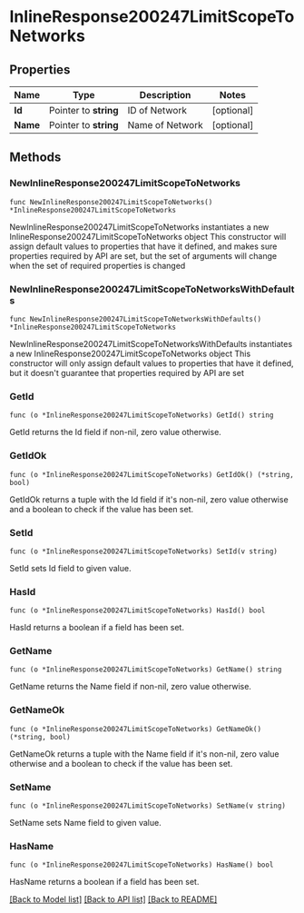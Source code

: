 # InlineResponse200247LimitScopeToNetworks

## Properties

Name | Type | Description | Notes
------------ | ------------- | ------------- | -------------
**Id** | Pointer to **string** | ID of Network | [optional] 
**Name** | Pointer to **string** | Name of Network | [optional] 

## Methods

### NewInlineResponse200247LimitScopeToNetworks

`func NewInlineResponse200247LimitScopeToNetworks() *InlineResponse200247LimitScopeToNetworks`

NewInlineResponse200247LimitScopeToNetworks instantiates a new InlineResponse200247LimitScopeToNetworks object
This constructor will assign default values to properties that have it defined,
and makes sure properties required by API are set, but the set of arguments
will change when the set of required properties is changed

### NewInlineResponse200247LimitScopeToNetworksWithDefaults

`func NewInlineResponse200247LimitScopeToNetworksWithDefaults() *InlineResponse200247LimitScopeToNetworks`

NewInlineResponse200247LimitScopeToNetworksWithDefaults instantiates a new InlineResponse200247LimitScopeToNetworks object
This constructor will only assign default values to properties that have it defined,
but it doesn't guarantee that properties required by API are set

### GetId

`func (o *InlineResponse200247LimitScopeToNetworks) GetId() string`

GetId returns the Id field if non-nil, zero value otherwise.

### GetIdOk

`func (o *InlineResponse200247LimitScopeToNetworks) GetIdOk() (*string, bool)`

GetIdOk returns a tuple with the Id field if it's non-nil, zero value otherwise
and a boolean to check if the value has been set.

### SetId

`func (o *InlineResponse200247LimitScopeToNetworks) SetId(v string)`

SetId sets Id field to given value.

### HasId

`func (o *InlineResponse200247LimitScopeToNetworks) HasId() bool`

HasId returns a boolean if a field has been set.

### GetName

`func (o *InlineResponse200247LimitScopeToNetworks) GetName() string`

GetName returns the Name field if non-nil, zero value otherwise.

### GetNameOk

`func (o *InlineResponse200247LimitScopeToNetworks) GetNameOk() (*string, bool)`

GetNameOk returns a tuple with the Name field if it's non-nil, zero value otherwise
and a boolean to check if the value has been set.

### SetName

`func (o *InlineResponse200247LimitScopeToNetworks) SetName(v string)`

SetName sets Name field to given value.

### HasName

`func (o *InlineResponse200247LimitScopeToNetworks) HasName() bool`

HasName returns a boolean if a field has been set.


[[Back to Model list]](../README.md#documentation-for-models) [[Back to API list]](../README.md#documentation-for-api-endpoints) [[Back to README]](../README.md)


